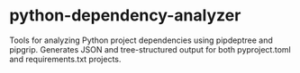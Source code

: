 # python-dependency-analyzer
Tools for analyzing Python project dependencies using pipdeptree and pipgrip. Generates JSON and tree-structured output for both pyproject.toml and requirements.txt projects.
